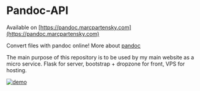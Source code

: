 # Pandoc-API

Available on [https://pandoc.marcpartensky.com](https://pandoc.marcpartensky.com)

Convert files with pandoc online!
More about [pandoc](https://pandoc.org/)

The main purpose of this repository is to be used by my main website as a micro service.
Flask for server, bootstrap + dropzone for front, VPS for hosting.

[![demo](https://media.discordapp.net/attachments/707227543220125757/785813858680963072/Capture_decran_2020-12-08_a_11.22.48_2.png?width=960&height=550)](https://pandoc.marcpartensky.com/)
